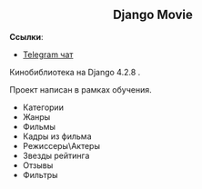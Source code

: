 <h2 align="center">Django Movie</h2>

**Ссылки**:
- [Telegram чат](https://t.me/IvanFilippochkin)

Кинобиблиотека на Django 4.2.8 .

Проект написан в рамках обучения.

- Категории
- Жанры
- Фильмы
- Кадры из фильма
- Режиссеры\Актеры
- Звезды рейтинга
- Отзывы
- Фильтры
